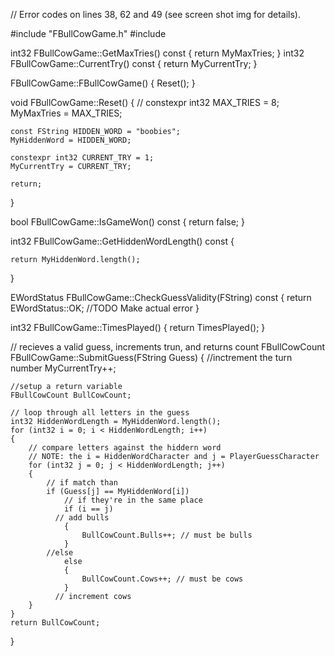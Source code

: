 // Error codes on lines 38, 62 and 49 (see screen shot img for details).

#include "FBullCowGame.h"
#include <iostream>

int32 FBullCowGame::GetMaxTries() const { return MyMaxTries; }
int32 FBullCowGame::CurrentTry() const { return MyCurrentTry; }



FBullCowGame::FBullCowGame()
{
	Reset();
}

void FBullCowGame::Reset()
{
	// 
	constexpr int32 MAX_TRIES = 8;
	MyMaxTries = MAX_TRIES;

	const FString HIDDEN_WORD = "boobies";
	MyHiddenWord = HIDDEN_WORD;

	constexpr int32 CURRENT_TRY = 1;
	MyCurrentTry = CURRENT_TRY;

	return;
}


bool FBullCowGame::IsGameWon() const
{
	return false;
}

int32 FBullCowGame::GetHiddenWordLength() const
{

	return MyHiddenWord.length();
}

EWordStatus FBullCowGame::CheckGuessValidity(FString) const
{
	return EWordStatus::OK; //TODO Make actual error
}

int32 FBullCowGame::TimesPlayed()
{
	return TimesPlayed();
}


// recieves a valid guess, increments trun, and returns count
FBullCowCount FBullCowGame::SubmitGuess(FString Guess)
{
	//inctrement the turn number
	MyCurrentTry++;

	//setup a return variable
	FBullCowCount BullCowCount;

	// loop through all letters in the guess
	int32 HiddenWordLength = MyHiddenWord.length();
	for (int32 i = 0; i < HiddenWordLength; i++)
	{
		// compare letters against the hiddern word
		// NOTE: the i = HiddenWordCharacter and j = PlayerGuessCharacter
		for (int32 j = 0; j < HiddenWordLength; j++)
		{
			// if match than
			if (Guess[j] == MyHiddenWord[i]) 
				// if they're in the same place
				if (i == j)
			  // add bulls 
				{
					BullCowCount.Bulls++; // must be bulls
				}
			//else
				else 
				{
					BullCowCount.Cows++; // must be cows
				}
			  // increment cows
		}
	}
	return BullCowCount;
}
